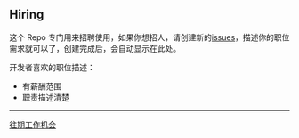 ## Hiring

这个 Repo 专门用来招聘使用，如果你想招人，请创建新的[issues](https://github.com/rebase-network/who-is-hiring/issues/)，描述你的职位需求就可以了，创建完成后，会自动显示在此处。

开发者喜欢的职位描述：
- 有薪酬范围
- 职责描述清楚

---

[往期工作机会](./jobs.md)
